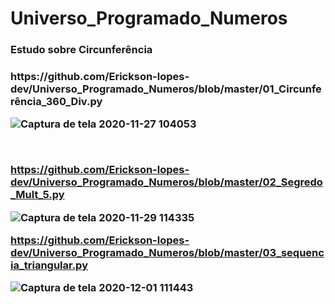 # Universo_Programado_Numeros

<h3>Estudo sobre Circunferência<h3>
<p>https://github.com/Erickson-lopes-dev/Universo_Programado_Numeros/blob/master/01_Circunferência_360_Div.py</p>
  
![Captura de tela 2020-11-27 104053](https://user-images.githubusercontent.com/62525983/100544852-63917800-3237-11eb-8cc9-916befb15f0a.png)

<br>

https://github.com/Erickson-lopes-dev/Universo_Programado_Numeros/blob/master/02_Segredo_Mult_5.py

![Captura de tela 2020-11-29 114335](https://user-images.githubusercontent.com/62525983/100545113-0bf40c00-3239-11eb-85b9-d5b9ddd15761.png)

https://github.com/Erickson-lopes-dev/Universo_Programado_Numeros/blob/master/03_sequencia_triangular.py

![Captura de tela 2020-12-01 111443](https://user-images.githubusercontent.com/62525983/100754389-d0d51280-33c9-11eb-8d7f-322931b5ffff.png)
